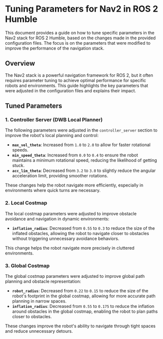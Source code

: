 # Tuning Parameters for Nav2 in ROS 2 Humble

This document provides a guide on how to tune specific parameters in the Nav2 stack for ROS 2 Humble, based on the changes made in the provided configuration files. The focus is on the parameters that were modified to improve the performance of the navigation stack.

## Overview

The Nav2 stack is a powerful navigation framework for ROS 2, but it often requires parameter tuning to achieve optimal performance for specific robots and environments. This guide highlights the key parameters that were adjusted in the configuration files and explains their impact.

## Tuned Parameters

### 1. **Controller Server (DWB Local Planner)**

The following parameters were adjusted in the `controller_server` section to improve the robot's local planning and control:

- **`max_vel_theta`**: Increased from `1.0` to `2.0` to allow for faster rotational speeds.
- **`min_speed_theta`**: Increased from `0.0` to `0.4` to ensure the robot maintains a minimum rotational speed, reducing the likelihood of getting stuck.
- **`acc_lim_theta`**: Decreased from `3.2` to `3.0` to slightly reduce the angular acceleration limit, providing smoother rotations.

These changes help the robot navigate more efficiently, especially in environments where quick turns are necessary.

### 2. **Local Costmap**

The local costmap parameters were adjusted to improve obstacle avoidance and navigation in dynamic environments:

- **`inflation_radius`**: Decreased from `0.55` to `0.3` to reduce the size of the inflated obstacles, allowing the robot to navigate closer to obstacles without triggering unnecessary avoidance behaviors.

This change helps the robot navigate more precisely in cluttered environments.

### 3. **Global Costmap**

The global costmap parameters were adjusted to improve global path planning and obstacle representation:

- **`robot_radius`**: Decreased from `0.22` to `0.15` to reduce the size of the robot's footprint in the global costmap, allowing for more accurate path planning in narrow spaces.
- **`inflation_radius`**: Decreased from `0.55` to `0.175` to reduce the inflation around obstacles in the global costmap, enabling the robot to plan paths closer to obstacles.

These changes improve the robot's ability to navigate through tight spaces and reduce unnecessary detours.

